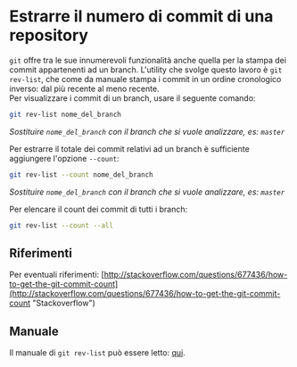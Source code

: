 # Estrarre il numero di commit di una repository
`git` offre tra le sue innumerevoli funzionalità anche quella per la stampa dei commit appartenenti ad un branch. L'utility che svolge questo lavoro è `git rev-list`, che come da manuale stampa i commit in un ordine cronologico inverso: dal più recente al meno recente.  
Per visualizzare i commit di un branch, usare il seguente comando:  
```bash
git rev-list nome_del_branch
```
_Sostituire ```nome_del_branch``` con il branch che si vuole analizzare, es: `master`_

Per estrarre il totale dei commit relativi ad un branch è sufficiente aggiungere l'opzione `--count`:
```bash
git rev-list --count nome_del_branch
```
_Sostituire ```nome_del_branch``` con il branch che si vuole analizzare, es: `master`_

Per elencare il count dei commit di tutti i branch:
```bash
git rev-list --count --all
```

## Riferimenti
Per eventuali riferimenti: [http://stackoverflow.com/questions/677436/how-to-get-the-git-commit-count](http://stackoverflow.com/questions/677436/how-to-get-the-git-commit-count "Stackoverflow")

## Manuale
Il manuale di `git rev-list` può essere letto: [qui](https://www.kernel.org/pub/software/scm/git/docs/git-rev-list.html "Manuale git rev-list").
